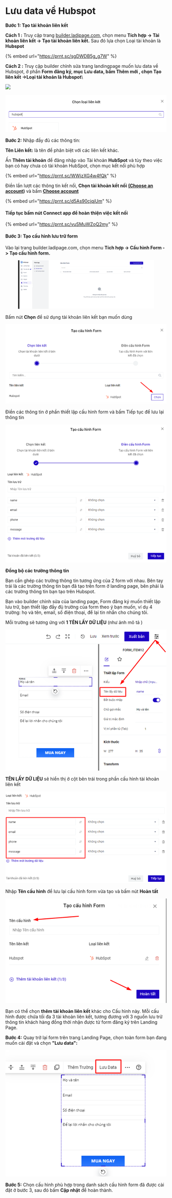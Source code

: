# Lưu data về Hubspot

**Bước 1: Tạo tài khoản liên kết**

&#x20;**Cách 1 :** Truy cập trang [builder.ladipage.com](http://builder.ladipage.com/), chọn menu **Tích hợp -> Tài khoản liên kết -> Tạo tài khoản liên kết.** Sau đó lựa chọn Loại tài khoản là **Hubspot**

{% embed url="https://prnt.sc/sgDWDB5g_g7W" %}

**Cách 2 :** Truy cập builder chỉnh sửa trang landingpage muốn lưu data về  Hubspot, ở phần **Form đăng ký, mục Lưu data, bấm Thêm mới , chọn Tạo liên kết ->Loại tài khoản là Hubspot**\


![](https://files.gitbook.com/v0/b/gitbook-x-prod.appspot.com/o/spaces%2FVlMUbaIjYt7SY2R8v2az%2Fuploads%2F1zUFEQTIbMdBJwIbewzm%2Ft%C3%A0i%20kho%E1%BA%A3n%20li%C3%AAn%20k%E1%BA%BFt%20form.gif?alt=media\&token=f7fe62ad-7632-4412-9ecc-80e270e6e341)

![](<../../.gitbook/assets/image (956).png>)

**Bước 2:** Nhập đầy đủ các thông tin:

**Tên Liên kết:** là tên để phân biệt với các liên kết khác.&#x20;

Ấn **Thêm tài khoản** để đăng nhập vào Tài khoản **HubSpot** và tùy theo việc bạn có hay chưa có tài khoản HubSpot, chọn mục kết nối phù hợp&#x20;

{% embed url="https://prnt.sc/WWjzXG4w4fQk" %}

Điền lần lượt các thông tin kết nối, **Chọn tài khoản kết nối** [**(Choose an account**](https://prnt.sc/d5As90cjqjUm)**)** và bấm [**Choose account**](https://prnt.sc/d5As90cjqjUm)

{% embed url="https://prnt.sc/d5As90cjqjUm" %}

#### Tiếp tục bấm nút Connect app để hoàn thiện việc kết nối&#x20;

{% embed url="https://prnt.sc/vuSMuWZoQ2my" %}

#### Bước 3: **Tạo** cấu hình lưu trữ form&#x20;

Vào lại trang builder.ladipage.com, chọn menu **Tích hợp -> Cấu hình Form -> Tạo cấu hình form.**

<figure><img src="../../.gitbook/assets/cấu hình form.gif" alt=""><figcaption></figcaption></figure>

Bấm nút **Chọn** để sử dụng tài khoản liên kết bạn muốn dùng&#x20;

![](<../../.gitbook/assets/image (89).png>)

Điền các thông tin ở phần thiết lập cấu hình form và bấm Tiếp tục để lưu lại thông tin&#x20;

![](<../../.gitbook/assets/image (430).png>)

**Đồng bộ các trường thông tin**

Bạn cần ghép các trường thông tin tương ứng của 2 form với nhau. Bên tay trái là các trường thông tin bạn đã tạo trên form ở landing page, bên phải là các trường thông tin bạn tạo trên Hubspot.

Bạn vào builder chỉnh sửa của landing page, Form đăng ký muốn thiết lập lưu trữ, bạn thiết lập đầy đủ trường của form theo ý bạn muốn, ví dụ 4 trường: họ và tên, email, số điện thoại, để lại tin nhắn cho chúng tôi.

Mỗi trường sẽ tương ứng với **1 TÊN LẤY DỮ LIỆU** (như ảnh mô tả )

![](<../../.gitbook/assets/image (187).png>)

**TÊN LẤY DỮ LIỆU** sẽ hiển thị ở cột bên trái trong phần cấu hình tài khoản liên kết

![](<../../.gitbook/assets/image (197).png>)

Nhập **Tên cấu hình** để lưu lại cấu hình form vừa tạo và bấm nút **Hoàn tất**&#x20;

![](<../../.gitbook/assets/image (74).png>)

Bạn có thể chọn **thêm tài khoản liên kết** khác cho Cấu hình này. Mỗi cấu hình được chứa tối đa 3 tài khoản liên kết, tương đương với 3 nguồn lưu trữ thông tin khách hàng đồng thời nhận được từ form đăng ký trên Landing Page.

**Bước 4:** Quay trở lại form trên trang Landing Page, chọn toàn form bạn đang muốn cài đặt và chọn **"Lưu data":**

![](<../../.gitbook/assets/image (183).png>)

**Bước 5:** Chọn cấu hình phù hợp trong danh sách cấu hình form đã được cài đặt ở bước 3, sau đó bấm **Cập nhật** để hoàn thành.
